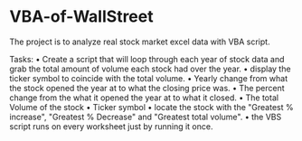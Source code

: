 # VBA-of-WallStreet
The project is to analyze real stock market excel data with VBA script.

Tasks:
•	Create a script that will loop through each year of stock data and grab the total amount of volume each stock had over the year.
•	display the ticker symbol to coincide with the total volume.
• Yearly change from what the stock opened the year at to what the closing price was.
•	The percent change from the what it opened the year at to what it closed.
•	The total Volume of the stock
•	Ticker symbol
•	locate the stock with the "Greatest % increase", "Greatest % Decrease" and "Greatest total volume".
•	the VBS script runs on every worksheet just by running it once.

